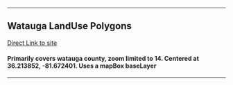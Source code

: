 ---
## Watauga LandUse Polygons

[Direct Link to site](https://waterlevelmedium.github.io/Watauga_Landuse_mbAPI/)

#### Primarily covers watauga county, zoom limited to 14. Centered at 36.213852, -81.672401. Uses a mapBox baseLayer

***
